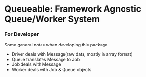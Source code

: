# Queueable: Framework Agnostic Queue/Worker System

### For Developer
Some general notes when developing this package
+ Driver deals with Message(raw data, mostly in array format)
+ Queue translates Message to Job
+ Job deals with Message
+ Worker deals with Job & Queue objects
